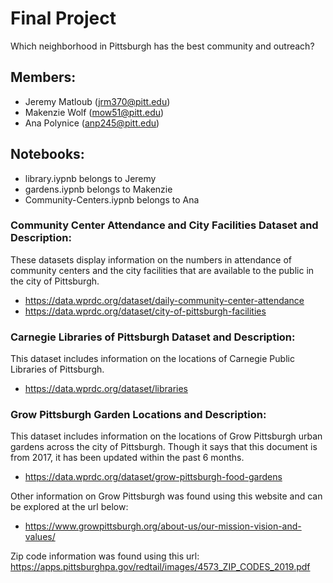 # Final Project
Which neighborhood in Pittsburgh has the best community and outreach?

## Members:
- Jeremy Matloub (jrm370@pitt.edu)
- Makenzie Wolf (mow51@pitt.edu) 
- Ana Polynice (anp245@pitt.edu)

## Notebooks:
- library.iypnb belongs to Jeremy
- gardens.iypnb belongs to Makenzie
- Community-Centers.iypnb belongs to Ana

### Community Center Attendance and City Facilities Dataset and Description:
These datasets display information on the numbers in attendance of community centers and the city facilities that are available to the public in the city of Pittsburgh.

- https://data.wprdc.org/dataset/daily-community-center-attendance
- https://data.wprdc.org/dataset/city-of-pittsburgh-facilities

### Carnegie Libraries of Pittsburgh Dataset and Description:
This dataset includes information on the locations of Carnegie Public Libraries of Pittsburgh.

- https://data.wprdc.org/dataset/libraries

### Grow Pittsburgh Garden Locations and Description:
This dataset includes information on the locations of Grow Pittsburgh urban gardens across the city of Pittsburgh. Though it says that this document is from 2017, it has been updated within the past 6 months.

- https://data.wprdc.org/dataset/grow-pittsburgh-food-gardens

Other information on Grow Pittsburgh was found using this website and can be explored at the url below:
- https://www.growpittsburgh.org/about-us/our-mission-vision-and-values/

Zip code information was found using this url:
https://apps.pittsburghpa.gov/redtail/images/4573_ZIP_CODES_2019.pdf